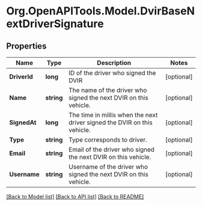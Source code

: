# Org.OpenAPITools.Model.DvirBaseNextDriverSignature
## Properties

Name | Type | Description | Notes
------------ | ------------- | ------------- | -------------
**DriverId** | **long** | ID of the driver who signed the DVIR | [optional] 
**Name** | **string** | The name of the driver who signed the next DVIR on this vehicle. | [optional] 
**SignedAt** | **long** | The time in millis when the next driver signed the DVIR on this vehicle. | [optional] 
**Type** | **string** | Type corresponds to driver. | [optional] 
**Email** | **string** | Email of the  driver who signed the next DVIR on this vehicle. | [optional] 
**Username** | **string** | Username of the  driver who signed the next DVIR on this vehicle. | [optional] 

[[Back to Model list]](../README.md#documentation-for-models) [[Back to API list]](../README.md#documentation-for-api-endpoints) [[Back to README]](../README.md)

